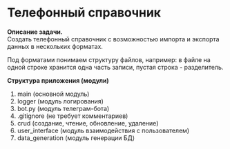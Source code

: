 # **Телефонный справочник**

**Описание задачи.**  
Создать телефонный справочник с возможностью импорта и экспорта данных в нескольких форматах.  

Под форматами понимаем структуру файлов, например: в файле на одной строке хранится одна часть записи, пустая строка - разделитель.

**Структура приложения (модули)**

1. main (основной модуль)
2. logger (модуль логирования)
3. bot.py (модуль телеграм-бота)
4. .gitignore (не требует комментариев)
5. crud (создание, чтение, обновление, удаление)
6. user_interface (модуль взаимодействия с пользователем)
7. data_generation (модуль генерации БД)


